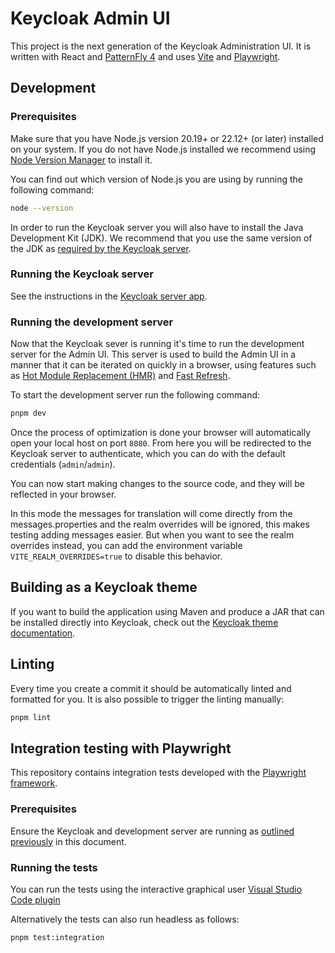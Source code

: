# Keycloak Admin UI

This project is the next generation of the Keycloak Administration UI. It is written with React and [PatternFly 4](https://www.patternfly.org/v4/) and uses [Vite](https://vitejs.dev/guide/) and [Playwright](hhttps://playwright.dev/).

## Development

### Prerequisites

Make sure that you have Node.js version 20.19+ or 22.12+ (or later) installed on your system. If you do not have Node.js installed we recommend using [Node Version Manager](https://github.com/nvm-sh/nvm) to install it.

You can find out which version of Node.js you are using by running the following command:

```bash
node --version
```

In order to run the Keycloak server you will also have to install the Java Development Kit (JDK). We recommend that you use the same version of the JDK as [required by the Keycloak server](https://github.com/keycloak/keycloak/blob/main/docs/building.md#building-from-source).

### Running the Keycloak server

See the instructions in the [Keycloak server app](../keycloak-server/README.md).

### Running the development server

Now that the Keycloak sever is running it's time to run the development server for the Admin UI. This server is used to build the Admin UI in a manner that it can be iterated on quickly in a browser, using features such as [Hot Module Replacement (HMR)](https://vitejs.dev/guide/features.html#hot-module-replacement) and [Fast Refresh](https://www.npmjs.com/package/react-refresh).

To start the development server run the following command:

```bash
pnpm dev
```

Once the process of optimization is done your browser will automatically open your local host on port `8080`. From here you will be redirected to the Keycloak server to authenticate, which you can do with the default credentials (`admin`/`admin`).

You can now start making changes to the source code, and they will be reflected in your browser.

In this mode the messages for translation will come directly from the messages.properties and the realm overrides will be ignored, this makes testing adding messages easier.
But when you want to see the realm overrides instead, you can add the environment variable `VITE_REALM_OVERRIDES=true` to disable this behavior.

## Building as a Keycloak theme

If you want to build the application using Maven and produce a JAR that can be installed directly into Keycloak, check out the [Keycloak theme documentation](../../keycloak-theme/README.md).

## Linting

Every time you create a commit it should be automatically linted and formatted for you. It is also possible to trigger the linting manually:

```bash
pnpm lint
```

## Integration testing with Playwright

This repository contains integration tests developed with the [Playwright framework](https://playwright.dev/).

### Prerequisites

Ensure the Keycloak and development server are running as [outlined previously](#running-the-keycloak-server) in this document.

### Running the tests

You can run the tests using the interactive graphical user [Visual Studio Code plugin](https://marketplace.visualstudio.com/items?itemName=ms-playwright.playwright)

Alternatively the tests can also run headless as follows:

```
pnpm test:integration
```
